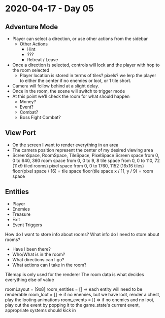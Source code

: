 # 2020-04-17 - Day 05

## Adventure Mode
- Player can select a direction, or use other actions from the sidebar
  - Other Actions
    - Hint
    - ???
    - Retreat / Leave
- Once a direction is selected, controls will lock and the player with hop to the room selected
  - Player location is stored in terms of tiles? pixels? we lerp the player to either the center if no enemies or loot, or 1 tile short.
- Camera will follow behind at a slight delay.
- Once in the room, the scene will switch to trigger mode
- At this point we'll check the room for what should happen
  - Money?
  - Event?
  - Combat?
  - Boss Fight Combat?



## View Port
- On the screen I want to render everything in an area
- The camera position represent the center of my desired viewing area
- ScreenSpace, RoomSpace, TileSpace, PixelSpace
Screen space  from 0, 0 to 640, 360
room space    from 0, 0 to 9, 8
tile space    from 0, 0 to 110, 72 (11x9 tiled rooms)
pixel space   from 0, 0 to 1760, 1152 (16x16 tiles)
floor(pixel space / 16) = tile space
floor(tile space x / 11, y / 9) = room space

## Entities
- Player
- Enemies
- Treasure
- Exit
- Event Triggers


How do I want to store info about rooms?
What info do I need to store about rooms?
- Have I been there?
- Who/What is in the room?
- What directions can I go?
- What actions can I take in the room?

Tilemap is only used for the renderer
The room data is what decides everything else of value

roomLayout = [9x8]
room_entities = [] => each entity will need to be renderable
room_loot = [] => if no enemies, but we have loot, render a chest, play the looting animations
room_events = [] => if no enemies and no loot, play out the event by popping it to the game_state's current event, appropriate systems should kick in